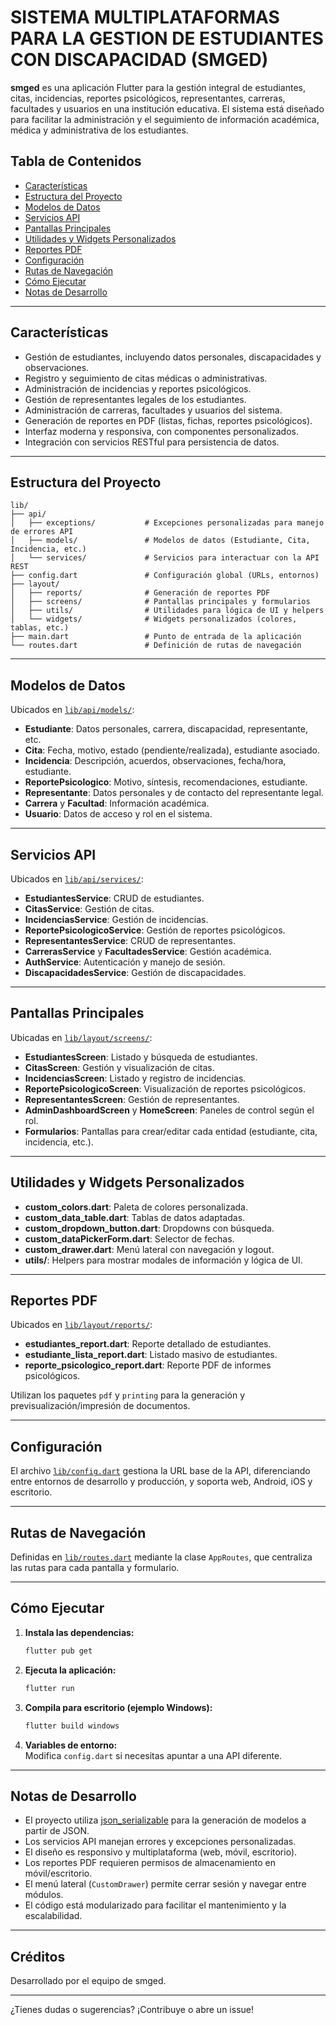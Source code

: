 # SISTEMA MULTIPLATAFORMAS PARA LA GESTION DE ESTUDIANTES CON DISCAPACIDAD (SMGED)

**smged** es una aplicación Flutter para la gestión integral de estudiantes, citas, incidencias, reportes psicológicos, representantes, carreras, facultades y usuarios en una institución educativa. El sistema está diseñado para facilitar la administración y el seguimiento de información académica, médica y administrativa de los estudiantes.

## Tabla de Contenidos

- [Características](#características)
- [Estructura del Proyecto](#estructura-del-proyecto)
- [Modelos de Datos](#modelos-de-datos)
- [Servicios API](#servicios-api)
- [Pantallas Principales](#pantallas-principales)
- [Utilidades y Widgets Personalizados](#utilidades-y-widgets-personalizados)
- [Reportes PDF](#reportes-pdf)
- [Configuración](#configuración)
- [Rutas de Navegación](#rutas-de-navegación)
- [Cómo Ejecutar](#cómo-ejecutar)
- [Notas de Desarrollo](#notas-de-desarrollo)

---

## Características

- Gestión de estudiantes, incluyendo datos personales, discapacidades y observaciones.
- Registro y seguimiento de citas médicas o administrativas.
- Administración de incidencias y reportes psicológicos.
- Gestión de representantes legales de los estudiantes.
- Administración de carreras, facultades y usuarios del sistema.
- Generación de reportes en PDF (listas, fichas, reportes psicológicos).
- Interfaz moderna y responsiva, con componentes personalizados.
- Integración con servicios RESTful para persistencia de datos.

---

## Estructura del Proyecto

```
lib/
├── api/
│   ├── exceptions/           # Excepciones personalizadas para manejo de errores API
│   ├── models/               # Modelos de datos (Estudiante, Cita, Incidencia, etc.)
│   └── services/             # Servicios para interactuar con la API REST
├── config.dart               # Configuración global (URLs, entornos)
├── layout/
│   ├── reports/              # Generación de reportes PDF
│   ├── screens/              # Pantallas principales y formularios
│   ├── utils/                # Utilidades para lógica de UI y helpers
│   └── widgets/              # Widgets personalizados (colores, tablas, etc.)
├── main.dart                 # Punto de entrada de la aplicación
└── routes.dart               # Definición de rutas de navegación
```

---

## Modelos de Datos

Ubicados en [`lib/api/models/`](lib/api/models):

- **Estudiante**: Datos personales, carrera, discapacidad, representante, etc.
- **Cita**: Fecha, motivo, estado (pendiente/realizada), estudiante asociado.
- **Incidencia**: Descripción, acuerdos, observaciones, fecha/hora, estudiante.
- **ReportePsicologico**: Motivo, síntesis, recomendaciones, estudiante.
- **Representante**: Datos personales y de contacto del representante legal.
- **Carrera** y **Facultad**: Información académica.
- **Usuario**: Datos de acceso y rol en el sistema.

---

## Servicios API

Ubicados en [`lib/api/services/`](lib/api/services):

- **EstudiantesService**: CRUD de estudiantes.
- **CitasService**: Gestión de citas.
- **IncidenciasService**: Gestión de incidencias.
- **ReportePsicologicoService**: Gestión de reportes psicológicos.
- **RepresentantesService**: CRUD de representantes.
- **CarrerasService** y **FacultadesService**: Gestión académica.
- **AuthService**: Autenticación y manejo de sesión.
- **DiscapacidadesService**: Gestión de discapacidades.

---

## Pantallas Principales

Ubicadas en [`lib/layout/screens/`](lib/layout/screens):

- **EstudiantesScreen**: Listado y búsqueda de estudiantes.
- **CitasScreen**: Gestión y visualización de citas.
- **IncidenciasScreen**: Listado y registro de incidencias.
- **ReportePsicologicoScreen**: Visualización de reportes psicológicos.
- **RepresentantesScreen**: Gestión de representantes.
- **AdminDashboardScreen** y **HomeScreen**: Paneles de control según el rol.
- **Formularios**: Pantallas para crear/editar cada entidad (estudiante, cita, incidencia, etc.).

---

## Utilidades y Widgets Personalizados

- **custom_colors.dart**: Paleta de colores personalizada.
- **custom_data_table.dart**: Tablas de datos adaptadas.
- **custom_dropdown_button.dart**: Dropdowns con búsqueda.
- **custom_dataPickerForm.dart**: Selector de fechas.
- **custom_drawer.dart**: Menú lateral con navegación y logout.
- **utils/**: Helpers para mostrar modales de información y lógica de UI.

---

## Reportes PDF

Ubicados en [`lib/layout/reports/`](lib/layout/reports):

- **estudiantes_report.dart**: Reporte detallado de estudiantes.
- **estudiante_lista_report.dart**: Listado masivo de estudiantes.
- **reporte_psicologico_report.dart**: Reporte PDF de informes psicológicos.

Utilizan los paquetes `pdf` y `printing` para la generación y previsualización/impresión de documentos.

---

## Configuración

El archivo [`lib/config.dart`](lib/config.dart) gestiona la URL base de la API, diferenciando entre entornos de desarrollo y producción, y soporta web, Android, iOS y escritorio.

---

## Rutas de Navegación

Definidas en [`lib/routes.dart`](lib/routes.dart) mediante la clase `AppRoutes`, que centraliza las rutas para cada pantalla y formulario.

---

## Cómo Ejecutar

1. **Instala las dependencias:**
   ```sh
   flutter pub get
   ```

2. **Ejecuta la aplicación:**
   ```sh
   flutter run
   ```

3. **Compila para escritorio (ejemplo Windows):**
   ```sh
   flutter build windows
   ```

4. **Variables de entorno:**  
   Modifica `config.dart` si necesitas apuntar a una API diferente.

---

## Notas de Desarrollo

- El proyecto utiliza [json_serializable](https://pub.dev/packages/json_serializable) para la generación de modelos a partir de JSON.
- Los servicios API manejan errores y excepciones personalizadas.
- El diseño es responsivo y multiplataforma (web, móvil, escritorio).
- Los reportes PDF requieren permisos de almacenamiento en móvil/escritorio.
- El menú lateral (`CustomDrawer`) permite cerrar sesión y navegar entre módulos.
- El código está modularizado para facilitar el mantenimiento y la escalabilidad.

---

## Créditos

Desarrollado por el equipo de smged.

---

¿Tienes dudas o sugerencias? ¡Contribuye o abre un issue!
